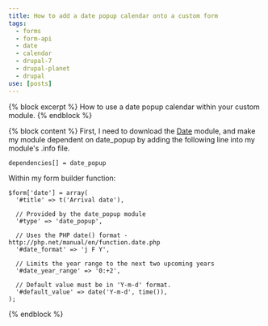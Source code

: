 ```yaml
---
title: How to add a date popup calendar onto a custom form
tags:
  - forms
  - form-api
  - date
  - calendar
  - drupal-7
  - drupal-planet
  - drupal
use: [posts]
---
```

{% block excerpt %}
How to use a date popup calendar within your custom module.
{% endblock %}

{% block content %}
First, I need to download the [Date](http://drupal.org/project/date "Date module on Drupal.org") module, and make my module dependent on date_popup by adding the following line into my module's .info file.

```language-ini
dependencies[] = date_popup
```

Within my form builder function:

```language-php
$form['date'] = array(
  '#title' => t('Arrival date'),

  // Provided by the date_popup module
  '#type' => 'date_popup',

  // Uses the PHP date() format - http://php.net/manual/en/function.date.php
  '#date_format' => 'j F Y',

  // Limits the year range to the next two upcoming years
  '#date_year_range' => '0:+2',

  // Default value must be in 'Y-m-d' format.
  '#default_value' => date('Y-m-d', time()),
);
```
{% endblock %}
